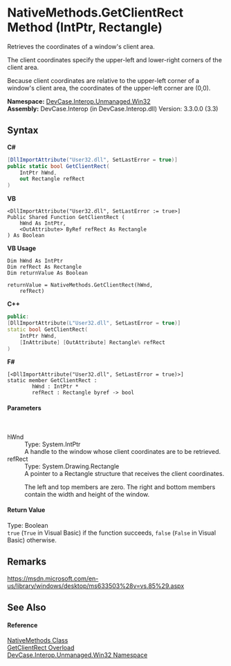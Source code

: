 # NativeMethods.GetClientRect Method (IntPtr, Rectangle)
 

Retrieves the coordinates of a window's client area. 

 The client coordinates specify the upper-left and lower-right corners of the client area. 

 Because client coordinates are relative to the upper-left corner of a window's client area, the coordinates of the upper-left corner are (0,0).

**Namespace:**&nbsp;<a href="N_DevCase_Interop_Unmanaged_Win32">DevCase.Interop.Unmanaged.Win32</a><br />**Assembly:**&nbsp;DevCase.Interop (in DevCase.Interop.dll) Version: 3.3.0.0 (3.3)

## Syntax

**C#**<br />
``` C#
[DllImportAttribute("User32.dll", SetLastError = true)]
public static bool GetClientRect(
	IntPtr hWnd,
	out Rectangle refRect
)
```

**VB**<br />
``` VB
<DllImportAttribute("User32.dll", SetLastError := true>]
Public Shared Function GetClientRect ( 
	hWnd As IntPtr,
	<OutAttribute> ByRef refRect As Rectangle
) As Boolean
```

**VB Usage**<br />
``` VB Usage
Dim hWnd As IntPtr
Dim refRect As Rectangle
Dim returnValue As Boolean

returnValue = NativeMethods.GetClientRect(hWnd, 
	refRect)
```

**C++**<br />
``` C++
public:
[DllImportAttribute(L"User32.dll", SetLastError = true)]
static bool GetClientRect(
	IntPtr hWnd, 
	[InAttribute] [OutAttribute] Rectangle% refRect
)
```

**F#**<br />
``` F#
[<DllImportAttribute("User32.dll", SetLastError = true)>]
static member GetClientRect : 
        hWnd : IntPtr * 
        refRect : Rectangle byref -> bool 

```


#### Parameters
&nbsp;<dl><dt>hWnd</dt><dd>Type: System.IntPtr<br />A handle to the window whose client coordinates are to be retrieved.</dd><dt>refRect</dt><dd>Type: System.Drawing.Rectangle<br />A pointer to a Rectangle structure that receives the client coordinates. 

 The left and top members are zero. The right and bottom members contain the width and height of the window.</dd></dl>

#### Return Value
Type: Boolean<br />`true` (`True` in Visual Basic) if the function succeeds, `false` (`False` in Visual Basic) otherwise.

## Remarks
<a href="https://msdn.microsoft.com/en-us/library/windows/desktop/ms633503%28v=vs.85%29.aspx" target="_blank">https://msdn.microsoft.com/en-us/library/windows/desktop/ms633503%28v=vs.85%29.aspx</a>

## See Also


#### Reference
<a href="T_DevCase_Interop_Unmanaged_Win32_NativeMethods">NativeMethods Class</a><br /><a href="Overload_DevCase_Interop_Unmanaged_Win32_NativeMethods_GetClientRect">GetClientRect Overload</a><br /><a href="N_DevCase_Interop_Unmanaged_Win32">DevCase.Interop.Unmanaged.Win32 Namespace</a><br />